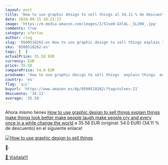 ```yaml
---
layout: post
title: 'How to use graphic design to sell things al 34.11 % de descuento'
date: 2020-09-15 10:21:27
image: 'https://m.media-amazon.com/images/I/51se0-GXl4L._SL200_.jpg'
comments: true
category: ofertas
author: ring
slug: '0500518262-es How to use graphic design to sell things explain things...'
sku: '0500518262-es'
tags: [  ]
actualPrice: 35.58 EUR
currency: EUR
price: 35.58
comparePrice: 54.0 EUR
prodname: 'How to use graphic design to sell things  explain things  make things look better  make people laugh  make people cry  and  every once in a while  change the world'
country: 'es'
flag: '🇪🇸'
buyurl: 'https://www.amazon.es/dp/0500518262/?tag=tolees-21'
descuento: '34.11'
average: '35.58'
---
```


Ahora mismo tienes [How to use graphic design to sell things  explain things  make things look better  make people laugh  make people cry  and  every once in a while  change the world](https://www.amazon.es/dp/0500518262/?tag=tolees-21) a 35.58 EUR (original: 54.0 EUR) (34.11 %  de descuento) en el siguiente enlace!

[![How to use graphic design to sell things](https://m.media-amazon.com/images/I/51se0-GXl4L._SL200_.jpg)](https://www.amazon.es/dp/0500518262/?tag=tolees-21)

🔎:


[🛒 Visítala!!!](https://www.amazon.es/dp/0500518262/?tag=tolees-21)
